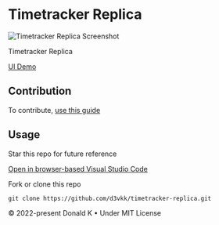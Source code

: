 # Timetracker Replica

![Timetracker Replica Screenshot](https://github.com/d3vkk/timetracker-replica/blob/master/client/public/timetracker-replica-screenshot.jpg)

Timetracker Replica

[UI Demo](https://timetrackerreplica.netlify.app)

## Contribution

To contribute, [use this guide](https://github.com/d3vkk/open-source/blob/master/CONTRIBUTING.md)

## Usage

Star this repo for future reference

[Open in browser-based Visual Studio Code](https://vscode.dev/github/d3vkk/timetracker-replica)

Fork or clone this repo
```
git clone https://github.com/d3vkk/timetracker-replica.git
```

© 2022-present Donald K • Under MIT License
